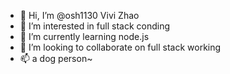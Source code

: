 - 👋 Hi, I’m @osh1130 Vivi Zhao
- 👀 I’m interested in full stack conding
- 🌱 I’m currently learning node.js
- 💞️ I’m looking to collaborate on full stack working
- 📫 a dog person~

<!---
osh1130/osh1130 is a ✨ special ✨ repository because its `README.md` (this file) appears on your GitHub profile.
You can click the Preview link to take a look at your changes.
--->
